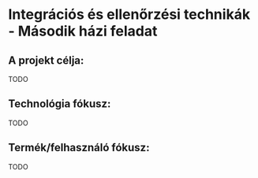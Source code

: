 # Integrációs és ellenőrzési technikák - Második házi feladat

## A projekt célja:

TODO

## Technológia fókusz:

TODO

## Termék/felhasználó fókusz:

TODO